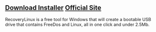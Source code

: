 ## [Download Installer](http://code.google.com/p/recovery-linux/downloads/detail?name=RecoveryLinux.zip&can=2&q=) [Official Site](http://www.rustyspigot.com/software/software-recoverylinux/) ##

RecoveryLinux is a free tool for Windows that will create a bootable USB drive that contains FreeDos and Linux, all in one click and under 2.5Mb.